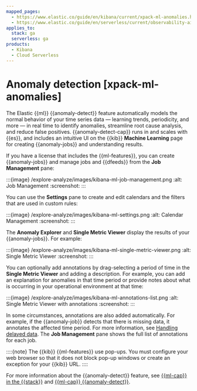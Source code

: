 ```yaml
---
mapped_pages:
  - https://www.elastic.co/guide/en/kibana/current/xpack-ml-anomalies.html
  - https://www.elastic.co/guide/en/serverless/current/observability-aiops-detect-anomalies.html
applies_to:
  stack: ga
  serverless: ga
products:
  - Kibana
  - Cloud Serverless
---
```


# Anomaly detection [xpack-ml-anomalies]

The Elastic {{ml}} {{anomaly-detect}} feature automatically models the normal behavior of your time series data — learning trends, periodicity, and more — in real time to identify anomalies, streamline root cause analysis, and reduce false positives. {{anomaly-detect-cap}} runs in and scales with {{es}}, and includes an intuitive UI on the {{kib}} **Machine Learning** page for creating {{anomaly-jobs}} and understanding results.

If you have a license that includes the {{ml-features}}, you can create {{anomaly-jobs}} and manage jobs and {{dfeeds}} from the **Job Management** pane:

:::{image} /explore-analyze/images/kibana-ml-job-management.png
:alt: Job Management
:screenshot:
:::

You can use the **Settings** pane to create and edit calendars and the filters that are used in custom rules:

:::{image} /explore-analyze/images/kibana-ml-settings.png
:alt: Calendar Management
:screenshot:
:::

The **Anomaly Explorer** and **Single Metric Viewer** display the results of your {{anomaly-jobs}}. For example:

:::{image} /explore-analyze/images/kibana-ml-single-metric-viewer.png
:alt: Single Metric Viewer
:screenshot:
:::

You can optionally add annotations by drag-selecting a period of time in the **Single Metric Viewer** and adding a description. For example, you can add an explanation for anomalies in that time period or provide notes about what is occurring in your operational environment at that time:

:::{image} /explore-analyze/images/kibana-ml-annotations-list.png
:alt: Single Metric Viewer with annotations
:screenshot:
:::

In some circumstances, annotations are also added automatically. For example, if the {{anomaly-job}} detects that there is missing data, it annotates the affected time period. For more information, see [Handling delayed data](../anomaly-detection/ml-delayed-data-detection.md). The **Job Management** pane shows the full list of annotations for each job.

::::{note}
The {{kib}} {{ml-features}} use pop-ups. You must configure your web browser so that it does not block pop-up windows or create an exception for your {{kib}} URL.
::::

For more information about the {{anomaly-detect}} feature, see [{{ml-cap}} in the {{stack}}](https://www.elastic.co/what-is/elastic-stack-machine-learning) and [{{ml-cap}} {{anomaly-detect}}](../anomaly-detection.md).
